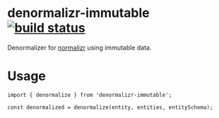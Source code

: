 # denormalizr-immutable [![build status](https://img.shields.io/travis/dehbmarques/denormalizr-immutable/master.svg)](https://travis-ci.org/dehbmarques/denormalizr-immutable)
Denormalizer for [normalizr](https://github.com/gaearon/normalizr) using immutable data.
# Usage
```
import { denormalize } from 'denormalizr-immutable';

const denormalized = denormalize(entity, entities, entitySchema);
```
